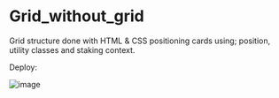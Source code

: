# Grid_without_grid
Grid structure done with HTML &amp; CSS positioning cards using; position, utility classes and staking context.

Deploy: 

![image](https://github.com/JoanMaGam/Grid_without_grid/assets/122151033/13d98402-0403-4910-be8c-a37355564d48)
